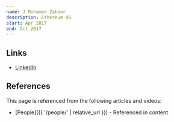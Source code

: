 ```yaml
---
name: J Mohamed Zahoor
description: Ethereum OG
start: Apr 2017
end: Oct 2017
---
```


## Links
- [LinkedIn](https://www.linkedin.com/in/j-mohamed-zahoor-294b1020/)

## References

This page is referenced from the following articles and videos:

- [People]({{ '/people/' | relative_url }}) - Referenced in content
